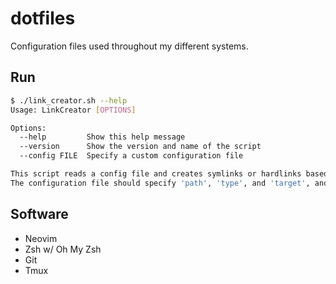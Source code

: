 # dotfiles

Configuration files used throughout my different systems.

## Run

```sh
$ ./link_creator.sh --help
Usage: LinkCreator [OPTIONS]

Options:
  --help         Show this help message
  --version      Show the version and name of the script
  --config FILE  Specify a custom configuration file

This script reads a config file and creates symlinks or hardlinks based on the configuration.
The configuration file should specify 'path', 'type', and 'target', and optional 'script'.
```

## Software

- Neovim
- Zsh w/ Oh My Zsh
- Git
- Tmux
